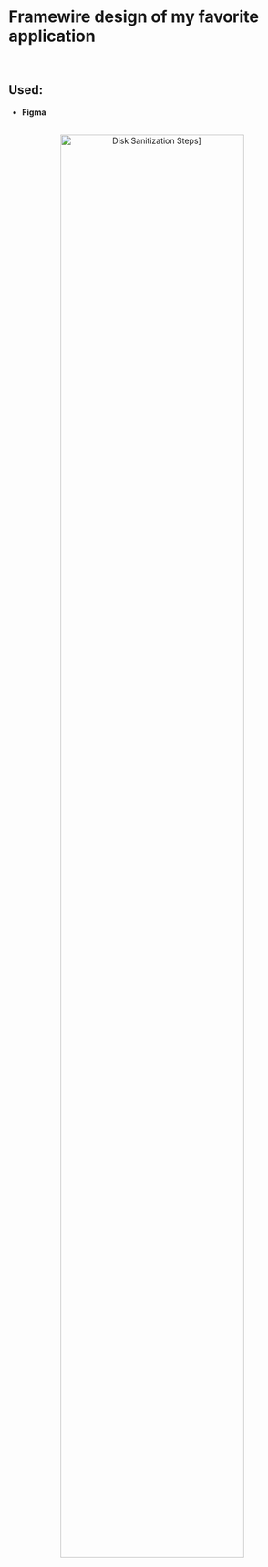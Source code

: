 <h1>Framewire design of my favorite application</h1>


<br />


<h2>Used:</h2>

- <b>Figma</b> 


<p align="center">
<br/>
<img src="https://i.imgur.com/5GiJaZp.png" height="80%" width="80%" alt="Disk Sanitization Steps]"/>

<!--
 ```diff
- text in red
+ text in green
! text in orange
# text in gray
@@ text in purple (and bold)@@
```
--!>
